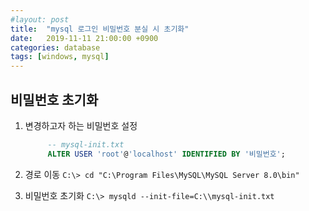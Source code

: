 ```yaml
---
#layout: post
title:  "mysql 로그인 비밀번호 분실 시 초기화"
date:   2019-11-11 21:00:00 +0900
categories: database
tags: [windows, mysql]
---
```

## 비밀번호 초기화

1.  변경하고자 하는 비밀번호 설정
    
    ```sql
         -- mysql-init.txt
         ALTER USER 'root'@'localhost' IDENTIFIED BY '비밀번호';
    ```
    
2.  경로 이동 `C:\> cd "C:\Program Files\MySQL\MySQL Server 8.0\bin"`
3.  비밀번호 초기화 `C:\> mysqld --init-file=C:\\mysql-init.txt`